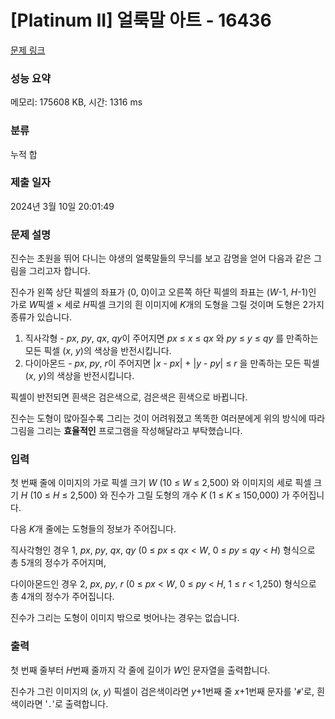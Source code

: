 # [Platinum II] 얼룩말 아트 - 16436 

[문제 링크](https://www.acmicpc.net/problem/16436) 

### 성능 요약

메모리: 175608 KB, 시간: 1316 ms

### 분류

누적 합

### 제출 일자

2024년 3월 10일 20:01:49

### 문제 설명

<p>진수는 초원을 뛰어 다니는 야생의 얼룩말들의 무늬를 보고 감명을 얻어 다음과 같은 그림을 그리고자 합니다.</p>

<p>진수가 왼쪽 상단 픽셀의 좌표가 (0, 0)이고 오른쪽 하단 픽셀의 좌표는 (<em>W</em>-1, <em>H</em>-1)인 가로 <em>W</em>픽셀 × 세로 <em>H</em>픽셀 크기의 흰 이미지에 <em>K</em>개의 도형을 그릴 것이며 도형은 2가지 종류가 있습니다. </p>

<ol>
	<li>직사각형 - <em>px</em>, <em>py</em>, <em>qx</em>, <em>qy</em>이 주어지면 <em>px</em> ≤ <em>x</em> ≤ <em>qx</em> 와 <em>py</em> ≤ <em>y</em> ≤ <em>qy </em>를 만족하는 모든 픽셀 (<em>x</em>, <em>y</em>)의 색상을 반전시킵니다.</li>
	<li>다이아몬드 - <em>px</em>, <em>py</em>, <em>r</em>이 주어지면 |<em>x</em> - <em>px</em>| + |<em>y</em> - <em>py</em>| ≤ <em>r </em>을 만족하는 모든 픽셀 (<em>x</em>, <em>y</em>)의 색상을 반전시킵니다.</li>
</ol>

<p>픽셀이 반전되면 흰색은 검은색으로, 검은색은 흰색으로 바뀝니다.</p>

<p>진수는 도형이 많아질수록 그리는 것이 어려워졌고 똑똑한 여러분에게 위의 방식에 따라 그림을 그리는 <strong>효율적인</strong> 프로그램을 작성해달라고 부탁했습니다.</p>

### 입력 

 <p>첫 번째 줄에 이미지의 가로 픽셀 크기 <em>W</em> (10 ≤ <em>W</em> ≤ 2,500) 와 이미지의 세로 픽셀 크기 <em>H</em> (10 ≤ <em>H</em> ≤ 2,500) 와 진수가 그릴 도형의 개수 <em>K</em> (1 ≤ <em>K</em> ≤ 150,000) 가 주어집니다.</p>

<p>다음 <em>K</em>개 줄에는 도형들의 정보가 주어집니다.</p>

<p>직사각형인 경우 1, <em>px</em>, <em>py</em>, <em>qx</em>, <em>qy</em> (0 ≤ <em>px</em> ≤ <em>qx</em> < <em>W</em>, 0 ≤ <em>py</em> ≤ <em>qy</em> < <em>H</em>) 형식으로 총 5개의 정수가 주어지며,</p>

<p>다이아몬드인 경우 2, <em>px</em>, <em>py</em>, <em>r</em> (0 ≤ <em>px</em> < <em>W</em>, 0 ≤ <em>py</em> < <em>H</em>, 1 ≤ <em>r</em> < 1,250) 형식으로 총 4개의 정수가 주어집니다. </p>

<p>진수가 그리는 도형이 이미지 밖으로 벗어나는 경우는 없습니다.</p>

### 출력 

 <p>첫 번째 줄부터 <em>H</em>번째 줄까지 각 줄에 길이가 <em>W</em>인 문자열을 출력합니다.</p>

<p>진수가 그린 이미지의 (<em>x</em>, <em>y</em>) 픽셀이 검은색이라면 <i>y</i>+1번째 줄 <i>x</i>+1번째 문자를 '<code>#</code>'로, 흰색이라면 '<code>.</code>'로 출력합니다.</p>

